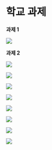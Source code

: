 # 학교 과제

**과제 1**

![](SchoolQuiz_1.png)

**과제 2**

![](SchoolQuiz_2.png)

![](SchoolQuiz_3.png)

![](SchoolQuiz_4.png)

![](SchoolQuiz_5.png)

![](SchoolQuiz_6.png)

![](SchoolQuiz_7.png)

![](SchoolQuiz_8.png)

![](SchoolQuiz_9.png)